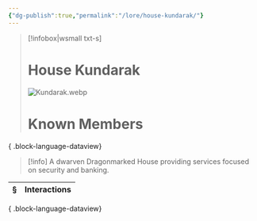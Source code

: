 ```yaml
---
{"dg-publish":true,"permalink":"/lore/house-kundarak/"}
---
```


> [!infobox|wsmall txt-s]
> # House Kundarak
> ![Kundarak.webp](/img/user/z_attachments/Kundarak.webp) 
> # Known Members
>  
{ .block-language-dataview}

>[!info] A dwarven Dragonmarked House providing services focused on security and banking.

| § | Interactions |
| - | ------------ |

{ .block-language-dataview}
